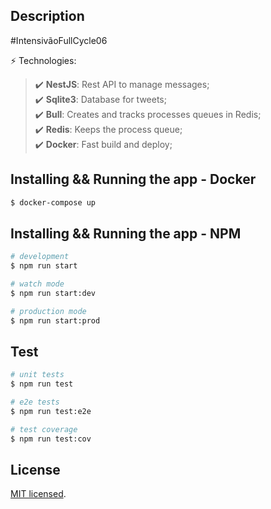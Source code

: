 ## Description

#IntensivãoFullCycle06

:zap: Technologies:

> :heavy_check_mark: **NestJS**: Rest API to manage messages; <br/>
> :heavy_check_mark: **Sqlite3**: Database for tweets; <br/>
> :heavy_check_mark: **Bull**: Creates and tracks processes queues in Redis; <br/>
> :heavy_check_mark: **Redis**: Keeps the process queue; <br/>
> :heavy_check_mark: **Docker**: Fast build and deploy; <br/>

## Installing && Running the app - Docker

```bash
$ docker-compose up
```

## Installing && Running the app - NPM

```bash
# development
$ npm run start

# watch mode
$ npm run start:dev

# production mode
$ npm run start:prod
```

## Test

```bash
# unit tests
$ npm run test

# e2e tests
$ npm run test:e2e

# test coverage
$ npm run test:cov
```

## License

[MIT licensed](LICENSE).
